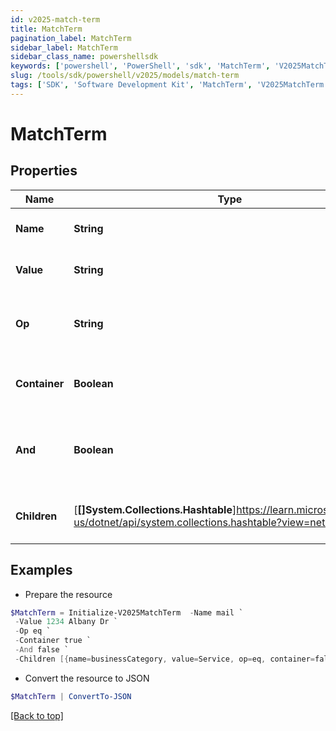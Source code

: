 ```yaml
---
id: v2025-match-term
title: MatchTerm
pagination_label: MatchTerm
sidebar_label: MatchTerm
sidebar_class_name: powershellsdk
keywords: ['powershell', 'PowerShell', 'sdk', 'MatchTerm', 'V2025MatchTerm']
slug: /tools/sdk/powershell/v2025/models/match-term
tags: ['SDK', 'Software Development Kit', 'MatchTerm', 'V2025MatchTerm']
---
```


# MatchTerm

## Properties

| Name | Type | Description | Notes |
| --- | --- | --- | --- |
| **Name** | **String** | The attribute name | [optional] |
| **Value** | **String** | The attribute value | [optional] |
| **Op** | **String** | The operator between name and value | [optional] |
| **Container** | **Boolean** | If it is a container or a real match term | [optional] [default to $false] |
| **And** | **Boolean** | If it is AND logical operator for the children match terms | [optional] [default to $false] |
| **Children** | [**[]System.Collections.Hashtable**]https://learn.microsoft.com/en-us/dotnet/api/system.collections.hashtable?view=net-9.0 | The children under this match term | [optional] |

## Examples

- Prepare the resource

```powershell
$MatchTerm = Initialize-V2025MatchTerm  -Name mail `
 -Value 1234 Albany Dr `
 -Op eq `
 -Container true `
 -And false `
 -Children [{name=businessCategory, value=Service, op=eq, container=false, and=false, children=null}]
```

- Convert the resource to JSON

```powershell
$MatchTerm | ConvertTo-JSON
```

[[Back to top]](#)
